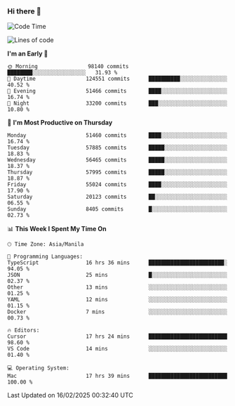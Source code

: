### Hi there 👋

<!--START_SECTION:waka-->
![Code Time](http://img.shields.io/badge/Code%20Time-5%2C857%20hrs%2023%20mins-blue)

![Lines of code](https://img.shields.io/badge/From%20Hello%20World%20I%27ve%20Written-118.8%20million%20lines%20of%20code-blue)

**I'm an Early 🐤** 

```text
🌞 Morning                98140 commits       ████████░░░░░░░░░░░░░░░░░   31.93 % 
🌆 Daytime                124551 commits      ██████████░░░░░░░░░░░░░░░   40.52 % 
🌃 Evening                51466 commits       ████░░░░░░░░░░░░░░░░░░░░░   16.74 % 
🌙 Night                  33200 commits       ███░░░░░░░░░░░░░░░░░░░░░░   10.80 % 
```
📅 **I'm Most Productive on Thursday** 

```text
Monday                   51460 commits       ████░░░░░░░░░░░░░░░░░░░░░   16.74 % 
Tuesday                  57885 commits       █████░░░░░░░░░░░░░░░░░░░░   18.83 % 
Wednesday                56465 commits       █████░░░░░░░░░░░░░░░░░░░░   18.37 % 
Thursday                 57995 commits       █████░░░░░░░░░░░░░░░░░░░░   18.87 % 
Friday                   55024 commits       ████░░░░░░░░░░░░░░░░░░░░░   17.90 % 
Saturday                 20123 commits       ██░░░░░░░░░░░░░░░░░░░░░░░   06.55 % 
Sunday                   8405 commits        █░░░░░░░░░░░░░░░░░░░░░░░░   02.73 % 
```


📊 **This Week I Spent My Time On** 

```text
🕑︎ Time Zone: Asia/Manila

💬 Programming Languages: 
TypeScript               16 hrs 36 mins      ████████████████████████░   94.05 % 
JSON                     25 mins             █░░░░░░░░░░░░░░░░░░░░░░░░   02.37 % 
Other                    13 mins             ░░░░░░░░░░░░░░░░░░░░░░░░░   01.25 % 
YAML                     12 mins             ░░░░░░░░░░░░░░░░░░░░░░░░░   01.15 % 
Docker                   7 mins              ░░░░░░░░░░░░░░░░░░░░░░░░░   00.73 % 

🔥 Editors: 
Cursor                   17 hrs 24 mins      █████████████████████████   98.60 % 
VS Code                  14 mins             ░░░░░░░░░░░░░░░░░░░░░░░░░   01.40 % 

💻 Operating System: 
Mac                      17 hrs 39 mins      █████████████████████████   100.00 % 
```


 Last Updated on 16/02/2025 00:32:40 UTC
<!--END_SECTION:waka-->


<!--
**rad182/rad182** is a ✨ _special_ ✨ repository because its `README.md` (this file) appears on your GitHub profile.

Here are some ideas to get you started:

- 🔭 I’m currently working on ...
- 🌱 I’m currently learning ...
- 👯 I’m looking to collaborate on ...
- 🤔 I’m looking for help with ...
- 💬 Ask me about ...
- 📫 How to reach me: ...
- 😄 Pronouns: ...
- ⚡ Fun fact: ...
-->
